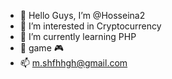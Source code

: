 - 👋 Hello Guys, I’m @Hosseina2
- 👀 I’m interested in Cryptocurrency
- 🌱 I’m currently learning PHP
- 💞️ game 🎮 
- 📫 m.shfhhgh@gmail.com

<!---
Hosseina2/Hosseina2 is a ✨ special ✨ repository because its `README.md` (this file) appears on your GitHub profile.
You can click the Preview link to take a look at your changes.
--->
